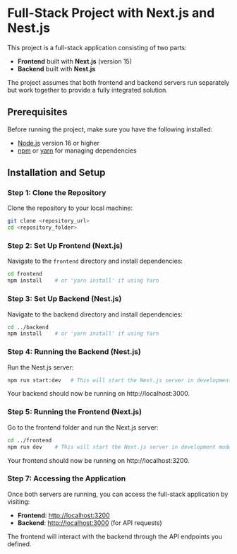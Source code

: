 # Full-Stack Project with Next.js and Nest.js

This project is a full-stack application consisting of two parts:
- **Frontend** built with **Next.js** (version 15)
- **Backend** built with **Nest.js**

The project assumes that both frontend and backend servers run separately but work together to provide a fully integrated solution.


## Prerequisites

Before running the project, make sure you have the following installed:

- [Node.js](https://nodejs.org/) version 16 or higher
- [npm](https://www.npmjs.com/) or [yarn](https://yarnpkg.com/) for managing dependencies


## Installation and Setup

### Step 1: Clone the Repository

Clone the repository to your local machine:

```bash
git clone <repository_url>
cd <repository_folder>
```

### Step 2: Set Up Frontend (Next.js)

Navigate to the `frontend` directory and install dependencies:

```bash
cd frontend
npm install    # or 'yarn install' if using Yarn
```

### Step 3: Set Up Backend (Nest.js)

Navigate to the backend directory and install dependencies:

```bash
cd ../backend
npm install    # or 'yarn install' if using Yarn
```

### Step 4: Running the Backend (Nest.js)

Run the Nest.js server:

```bash
npm run start:dev   # This will start the Nest.js server in development mode
```
Your backend should now be running on http://localhost:3000.

### Step 5: Running the Frontend (Next.js)

Go to the frontend folder and run the Next.js server:

```bash
cd ../frontend
npm run dev    # This will start the Next.js server in development mode
```
Your frontend should now be running on http://localhost:3200.


### Step 7: Accessing the Application

Once both servers are running, you can access the full-stack application by visiting:

- **Frontend**: [http://localhost:3200](http://localhost:3200)
- **Backend**: [http://localhost:3000](http://localhost:3000) (for API requests)

The frontend will interact with the backend through the API endpoints you defined.
